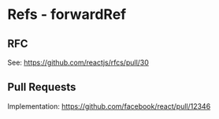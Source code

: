 # Refs - forwardRef

## RFC

See:
https://github.com/reactjs/rfcs/pull/30

## Pull Requests

Implementation:
https://github.com/facebook/react/pull/12346